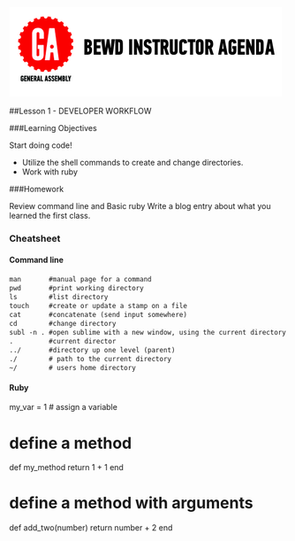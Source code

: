 ![GeneralAssemb.ly](../assets/ICL_icons/instr_agenda.png)


##Lesson 1 - DEVELOPER WORKFLOW


###Learning Objectives

Start doing code! 

*	Utilize the shell commands to create and change directories.
* Work with ruby 


###Homework

Review command line and Basic ruby
Write a blog entry about what you learned the first class.

### Cheatsheet

#### Command line
```
man       #manual page for a command
pwd       #print working directory
ls        #list directory
touch     #create or update a stamp on a file
cat       #concatenate (send input somewhere)
cd        #change directory
subl -n . #open sublime with a new window, using the current directory
.         #current director
../       #directory up one level (parent) 
./        # path to the current directory
~/        # users home directory
```
#### Ruby

my_var = 1 # assign a variable 

# define a method

def my_method
  return 1 + 1
end

# define a method with arguments

def add_two(number)
  return number + 2
end




